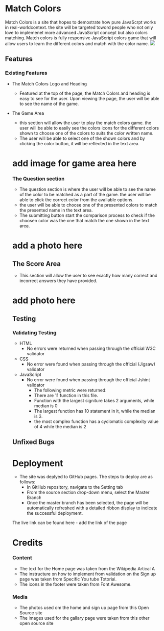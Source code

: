# Match Colors 

Match Colors is a site that hopes to demostrate how pure JavaScrpt works in real-worldcontext. the site will be targeted toword people who not only love to implemenet more advanced JavaScript concept but also colors matching. Match colors is fully responsive JavaScript colors game that will allow users to learn the different colors and match with the color name.
<img src ="assests/images/1.JPG">
## Features
### Existing Features
* The Match Colors Logo and Heading
  * Featured at the top of the page, the Match Colors and heading is easy to see for the user. Upon viewing the page, the user will be able to see the name of the game.
* The Game Area
   * this section will allow the user to play the match colors game. the user will be able to easily see the colors icons for the different colors shown  to choose one of the colors to suits the color written name. 
   * The user will be able to select one of the shown colors and by clicking the color button, it will be reflected in the text area. 
  # add image for game area here

  
  ### The Question section 

  * The question section is where the user will be able to see the name of the color to be matched as a part of the game. the user will be able to click the correct color from the available options.
  * the user will be able to choose one of the presented colors to match the presented name in the text area. 
  * The submitting button start the comparison process to check if the choosen color was the one that match the one shown in the text area.
  # add a photo here 

  ## The Score Area
  * This section will allow the user to see exactly how many correct and incorrect answers they have provided. 
  # add photo here 
  
  ## Testing 

  ### Validating Testing 
  
  * HTML
     * No errors were returned when passing through the official W3C validator 
   * CSS
     * No error were found when passing through the official (Jigsaw) validator
   * JavaScript 
     * No error were found when passing through the official  Jshint validator 
       * The following metric were returned:
       * There are 11 function in this file.
       * Function with the largest signiture takes 2 arguments, while median is 0
       * The largest function has 10 statement in it, while the median is 3.
       * the most complex function has a cyclomatic complexity value of 4 while the median is 2 

    ## Unfixed Bugs
    # Deployment 
    * The site was deplyed to GitHub pages. The steps to deploy are as follows:
      * In GitHub repository, navigate to the Setting tab
      * From the source section drop-down menu, select the Master Branch
      * Once the master branch has been selected, the page will be automatically refreshed with a detailed ribbon display to indicate the successful deployment. 
  
    The live link can be found here - add the link of the page 
    
    # Credits
    
    ### Content 
    * The text for the Home page was taken from the Wikipedia Artical A
    * The instructure on how to implement from validation on the Sign up page was taken from Specific You tube Totorial.
    * The icons in the footer were taken from Font Awesome.
  ### Media
    * The photos used om the home and sign up page from this Open Source site
    * The images used for the gallary page were taken from this other open source site 
    
   